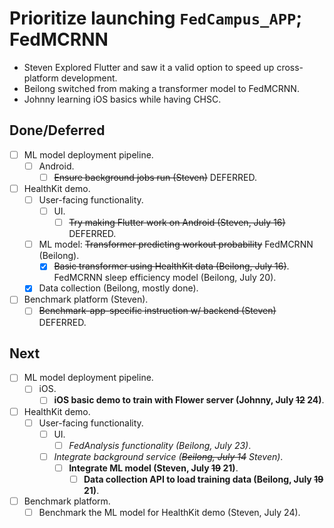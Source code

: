 # Prioritize launching `FedCampus_APP`; FedMCRNN

- Steven Explored Flutter and saw it a valid option to speed up cross-platform
    development.
- Beilong switched from making a transformer model to FedMCRNN.
- Johnny learning iOS basics while having CHSC.

## Done/Deferred

- [ ] ML model deployment pipeline.
    - [ ] Android.
        - [ ] ~~Ensure background jobs run (Steven)~~ DEFERRED.
- [ ] HealthKit demo.
    - [ ] User-facing functionality.
        - [ ] UI.
            - [ ] ~~Try making Flutter work on Android (Steven, July 16)~~ DEFERRED.
    - [ ] ML model: ~~Transformer predicting workout probability~~ FedMCRNN (Beilong).
        - [x] ~~Basic transformer using HealthKit data (Beilong, July 16)~~.
            FedMCRNN sleep efficiency model (Beilong, July 20).
    - [x] Data collection (Beilong, mostly done).
- [ ] Benchmark platform (Steven).
    - [ ] ~~Benchmark-app-specific instruction w/ backend (Steven)~~ DEFERRED.

## Next

- [ ] ML model deployment pipeline.
    - [ ] iOS.
        - [ ] **iOS basic demo to train with Flower server (Johnny, July ~~12~~ 24)**.
- [ ] HealthKit demo.
    - [ ] User-facing functionality.
        - [ ] UI.
            - [ ] *FedAnalysis functionality (Beilong, July 23)*.
        - [ ] *Integrate background service (~~Beilong, July 14~~ Steven)*.
            - [ ] **Integrate ML model (Steven, July ~~19~~ 21)**.
                - [ ] **Data collection API to load training data
                    (Beilong, July ~~19~~ 21)**.
- [ ] Benchmark platform.
    - [ ] Benchmark the ML model for HealthKit demo (Steven, July 24).
